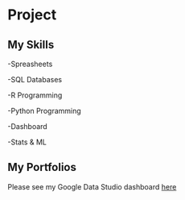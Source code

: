 # Project

## My Skills
-Spreasheets

-SQL Databases

-R Programming

-Python Programming

-Dashboard

-Stats & ML

## My Portfolios
Please see my Google Data Studio dashboard [here](https://datastudio.google.com/reporting/f7cc6a42-2304-4010-8307-1ed3ce1520dd/page/XsN0C) 
